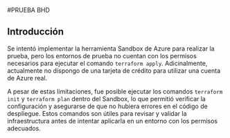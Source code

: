 #PRUEBA BHD 

## Introducción

Se intentó implementar la herramienta Sandbox de Azure para realizar la prueba, pero los entornos de prueba no cuentan con los permisos necesarios para ejecutar el comando `terraform apply`. Adicinalmente, actualmente no dispongo de una tarjeta de crédito para utilizar una cuenta de Azure real.

A pesar de estas limitaciones, fue posible ejecutar los comandos `terraform init` y `terraform plan` dentro del Sandbox, lo que permitió verificar la configuración y asegurarse de que no hubiera errores en el código de despliegue. Estos comandos son útiles para revisar y validar la infraestructura antes de intentar aplicarla en un entorno con los permisos adecuados.
